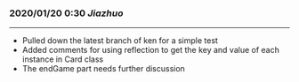 ### 2020/01/20 0:30  _Jiazhuo_
***
* Pulled down the latest branch of ken for a simple test
* Added comments for using reflection to get the key and value of each instance in Card class
* The endGame part needs further discussion
